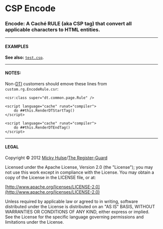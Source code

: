 # CSP Encode

### Encode: A Caché RULE (aka CSP tag) that convert all applicable characters to HTML entities.

---

#### EXAMPLES

**See also:** [`test.csp`](https://github.com/registerguard/csp-enque/blob/master/enque/test.csp).

---

#### NOTES:

Non-[DTI](http://www.dtint.com/) customers should emove these lines from `custom.rg.EncodeRule.csr`:

```
<csr:class super="dt.common.page.Rule" />
```

```
<script language="cache" runat="compiler">
	do ##this.RenderDTStartTag()
</script>
```

```
<script language="cache" runat="compiler">
	do ##this.RenderDTEndTag()
</script>
```

---

#### LEGAL

Copyright © 2012 [Micky Hulse](http://hulse.me)/[The Register-Guard](http://www.registerguard.com)

Licensed under the Apache License, Version 2.0 (the "License"); you may not use this work except in compliance with the License. You may obtain a copy of the License in the LICENSE file, or at:

[http://www.apache.org/licenses/LICENSE-2.0](http://www.apache.org/licenses/LICENSE-2.0)

Unless required by applicable law or agreed to in writing, software distributed under the License is distributed on an "AS IS" BASIS, WITHOUT WARRANTIES OR CONDITIONS OF ANY KIND, either express or implied. See the License for the specific language governing permissions and limitations under the License.